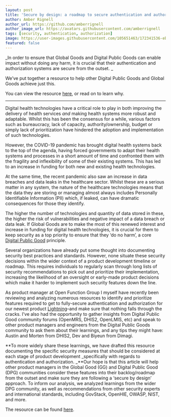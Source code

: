 ```yaml
---
layout: post
title: 'Secure by design: a roadmap to secure authentication and authorization'
author: Amber Rignell
author_url: https://github.com/amberrignell
author_image_url: https://avatars.githubusercontent.com/amberrignell
tags: [security, authentication, authorization]
image: https://user-images.githubusercontent.com/105651463/172341536-ebde5ca0-12b8-4a8a-bb40-da9442701df3.png
featured: false
---
```


_In order to ensure that Global Goods and Digital Public Goods can enable impact
without doing any harm, it is crucial that their authentication and
authorization systems are secure from the outset. _

We’ve put together a resource to help other Digital Public Goods and Global
Goods achieve just this.

You can view the resource
[here](https://docs.google.com/document/d/1QvOcOdk2iZCWnAVNiBbmhh-6Q2gapUhsMCUzJQNWqEU/edit?usp=sharing),
or read on to learn why.

---

Digital health technologies have a critical role to play in both improving the
delivery of health services _and_ making health systems more robust and
adaptable. Whilst this has been the consensus for a while, various factors such
as bureaucracy, lack of capacity, authority/ownership, budget or simply lack of
prioritization have hindered the adoption and implementation of such
technologies.

However, the COVID-19 pandemic has brought digital health systems back to the
top of the agenda, having forced governments to adapt their health systems and
processes in a short amount of time and confronted them with the fragility and
inflexibility of some of their existing systems. This has led to an increase in
funding for both new and existing health technologies.

At the same time, the recent pandemic also saw an increase in data breaches and
data leaks in the healthcare sector. Whilst these are a serious matter in any
system, the nature of the healthcare technologies means that the data they are
storing or managing almost always includes Personally Identifiable Information
(PII) which, if leaked, can have dramatic consequences for those they identify.

The higher the number of technologies and quantity of data stored in these, the
higher the risk of vulnerabilities and negative impact of a data breach or data
leak. If Global Goods are to make the most of this renewed interest and increase
in funding for digital health technologies, it is crucial for them to keep
security as a top priority to ensure that they ‘do no harm’, a
core[ Digital Public Good](https://digitalpublicgoods.net/standard/) principle.

Several organizations have already put some thought into documenting security
best practices and standards. However, none situate these security decisions
within the wider context of a product development timeline or roadmap. This
requires individuals to regularly scan through long lists of security
recommendations to pick out and prioritize their implementation, increasing the
likelihood of an oversight or early-made product decisions which make it harder
to implement such security features down the line.

As product manager at Open Function Group I myself have recently been reviewing
and analyzing numerous resources to identify and prioritize features required to
get to fully-secure authentication and authorization for our newest product
[Lightning](/documentation/about-lightning/)–and make sure that nothing falls
through the cracks. I’ve also had the opportunity to gather insights from
Digital Public Good community forums (OpenMRS, DHIS2, OpenLMIS, etc) and speak
to other product managers and engineers from the Digital Public Goods community
to ask them about their learnings, and any tips they might have: Austin and
Morten from DHIS2, Dev and Biyeun from Dimagi.

**To more widely share these learnings, we have drafted this resource
documenting the specific security measures that should be considered at each
stage of product development _specifically with regards to authentication and
authorization. _**Our hope is that this article will help other product managers
in the Global Good (GG) and Digital Public Good (DPG) communities consider these
features into their backlog/roadmap from the outset and make sure they are
following a ‘secure by design’ approach. To inform our analysis, we analyzed
learnings from the wider DPG community, as well as recommendations from other
security experts and international standards, including GovStack, OpenHIE,
OWASP, NIST, and more.

The resource can be found
[here](https://docs.google.com/document/d/1QvOcOdk2iZCWnAVNiBbmhh-6Q2gapUhsMCUzJQNWqEU/edit?usp=sharing).
